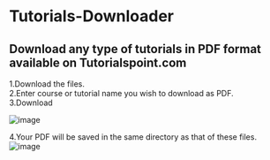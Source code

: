 # Tutorials-Downloader
Download any type of tutorials in PDF format available on Tutorialspoint.com
---------------------
1.Download the files.  
2.Enter course or tutorial name you wish to download as PDF.  
3.Download  
 

![image](https://github.com/the-vishal/Tutorials-Downloader/blob/master/asset/tp_1.JPG)

4.Your PDF will be saved in the same directory as that of these files.  
![image](https://github.com/the-vishal/Tutorials-Downloader/blob/master/asset/tp_2.JPG)
